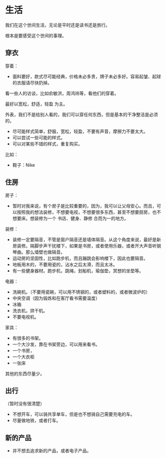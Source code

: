 # 生活

我们在这个世间生活，无论是平时还是读书还是旅行。

根本是要感受这个世间的事理。



## 穿衣

穿着：

- 面料要好，款式尽可能经典，价格未必多贵，牌子未必多好。容易起皱、起球的衣服请尽快扔掉。


看一些人的访谈，比如俞敏洪，周鸿祎等，看他们的穿着。

最好以宽松，舒适，轻盈 为主。

外表，我们不是给别人看的，我们可以穿任何东西，但是基本的干净整洁是必须的。


- 尽可能样式简单，舒服，宽松，轻盈，不要有声音，摩擦力不要太大。
- 可以尝试一些可能的样式。
- 可以对某些不错的样式，重复购买。

比如：

- 鞋子：Nike


## 住房

房子：

- 暂时对我来说，有个房子是比较重要的，因为，我可以让父母安心。而且，可以按照我的想法装修，不想要电视，不想要很多东西，甚至不想要厨房，也不想要床。想装修为一个 书店、健身、静修 合而为一的地方。

装修：

- 装修一定要隔音，不管是窗户隔音还是墙体隔音。从这个角度来说，最好是新房装修。隔脚步声干扰楼下，如果是书房，或者使用乐器，或者开大声音听钢琴曲。那么墙壁也做隔音。
- 运动房的坚固性，比如跑步机，而且蹦跳会影响楼下，因此也要隔音。
- 地板用木的，不要用瓷的，沾水之后太滑，而且太冰。
- 有一些健身器材。跑步机，跳绳，划船机，瑜伽垫，冥想的坐垫等。

电器：

- 洗碗机。（不要用瓷碗，可以用不锈钢的，或者塑料的，或者微波炉的）
- 中央空调（因为锻炼和在客厅看书需要温度）
- 冰箱
- 洗衣机，烘干机。
- 不要电视机。

家具：

- 有很多的书架。
- 一个大沙发，靠在书架旁边，可以用来看书。
- 一个书房，
- 一个大衣柜
- 一张床

其他的东西尽量少。


## 出行

（暂时没有很清楚）

- 不想开车，可以骑共享单车，但是也不想骑自己需要充电的车。
- 尽量做地铁，或者打车。


## 新的产品

- 并不想去追求新的产品，或者电子产品。